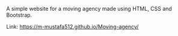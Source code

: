A simple website for a moving agency made using HTML, CSS and Bootstrap.

Link: https://m-mustafa512.github.io/Moving-agency/

